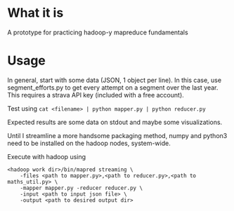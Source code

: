 # What it is

A prototype for practicing hadoop-y mapreduce fundamentals

# Usage
In general, start with some data (JSON, 1 object per line). In this case, use segment_efforts.py to get every attempt on a segment over the last year. This requires a strava API key (included with a free account).

Test using `cat <filename> | python mapper.py | python reducer.py`

Expected results are some data on stdout and maybe some visualizations.

Until I streamline a more handsome packaging method, numpy and python3 need to be installed on the hadoop nodes, system-wide.

Execute with hadoop using

```
<hadoop work dir>/bin/mapred streaming \
    -files <path to mapper.py>,<path to reducer.py>,<path to maths_util.py> \
    -mapper mapper.py -reducer reducer.py \
    -input <path to input json file> \
    -output <path to desired output dir>
```
